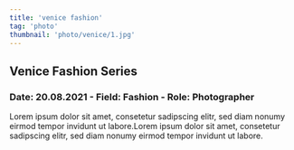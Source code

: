 ```yaml
---
title: 'venice fashion' 
tag: 'photo'
thumbnail: 'photo/venice/1.jpg'
---
```


## Venice Fashion Series
### Date: 20.08.2021 - Field: Fashion - Role: Photographer

Lorem ipsum dolor sit amet, consetetur sadipscing elitr, sed diam nonumy eirmod tempor invidunt ut labore.Lorem ipsum dolor sit amet, consetetur sadipscing elitr, sed diam nonumy eirmod tempor invidunt ut labore.

<image-loader height="overview_image_460" image="photo/venice"></image-loader>